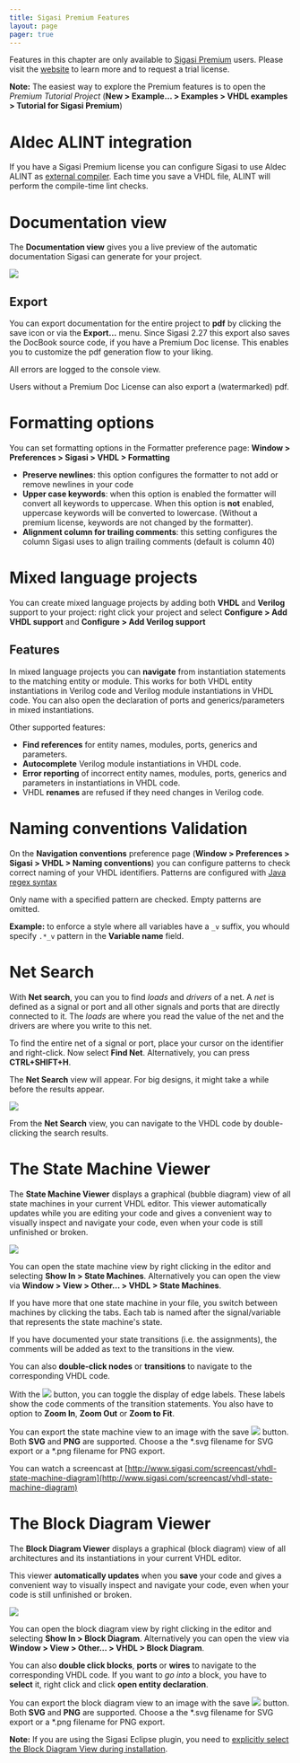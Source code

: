 ```yaml
---
title: Sigasi Premium Features
layout: page 
pager: true
---
```


Features in this chapter are only available to [Sigasi Premium](http://www.sigasi.com/sigasi-premium) users.
Please visit the [website](http://www.sigasi.com/sigasi-premium) to learn more and to request a trial license.

**Note:** The easiest way to explore the Premium features is to open the
*Premium Tutorial Project* (**New \> Example… \> Examples \> VHDL examples \> Tutorial for Sigasi Premium**)

Aldec ALINT integration
=======================

If you have a Sigasi Premium license you can configure Sigasi to use
Aldec ALINT as [external
compiler](/manual/external-compiler-integration#integration-vcom-setup).
Each time you save a VHDL file, ALINT will perform the compile-time lint
checks.

Documentation view
==================

The **Documentation view** gives you a live preview of the automatic
documentation Sigasi can generate for your project.

![](/images/screenshots/documentationView.png)

Export
------

You can export documentation for the entire project to **pdf** by
clicking the save icon or via the **Export…** menu.
Since Sigasi 2.27 this export also saves the DocBook source code, if you
have a Premium Doc license. This enables you to customize the pdf
generation flow to your liking.

All errors are logged to the console view.

Users without a Premium Doc License can also export a (watermarked) pdf.

Formatting options
==================

You can set formatting options in the Formatter preference page:
**Window \> Preferences \> Sigasi \> VHDL \> Formatting**

-   **Preserve newlines**: this option configures the formatter to not
    add or remove newlines in your code
-   **Upper case keywords**: when this option is enabled the formatter
    will convert all keywords to uppercase. When this option is **not**
    enabled, uppercase keywords will be converted to lowercase. (Without
    a premium license, keywords are not changed by the formatter).
-   **Alignment column for trailing comments**: this setting configures
    the column Sigasi uses to align trailing comments (default is column
    40)

Mixed language projects
=======================

You can create mixed language projects by adding both **VHDL** and
**Verilog** support to your project: right click your project and select
**Configure \> Add VHDL support** and **Configure \> Add Verilog
support**

Features
--------

In mixed language projects you can **navigate** from instantiation
statements to the matching entity or module. This works for both VHDL
entity instantiations in Verilog code and Verilog module instantiations
in VHDL code. You can also open the declaration of ports and
generics/parameters in mixed instantiations.

Other supported features:

* **Find references** for entity names, modules, ports, generics and parameters.
* **Autocomplete** Verilog module instantiations in VHDL code.
* **Error reporting** of incorrect entity names, modules, ports, generics and parameters in instantiations in VHDL code.
* VHDL **renames** are refused if they need changes in Verilog code.

<!--
<a href="//fast.wistia.net/embed/iframe/526cjmykbv?popover=true" class="wistia-popover[height=500,playerColor=7b796a,width=800]"><img src="https://embed-ssl.wistia.com/deliveries/ebc10b260cf82fd861c64f335773a79c2a018d95.jpg?image_play_button=true&image_play_button_color=7b796ae0&image_crop_resized=200x125" alt="" /></a>

<script charset="ISO-8859-1" src="//fast.wistia.com/assets/external/popover-v1.js">
</script>
-->

Naming conventions Validation
=============================

On the **Navigation conventions** preference page (**Window \>
Preferences \> Sigasi \> VHDL \> Naming conventions**) you can configure
patterns to check correct naming of your VHDL identifiers. Patterns are
configured with [Java regex
syntax](http://www.vogella.com/tutorials/JavaRegularExpressions/article.html)

Only name with a specified pattern are checked. Empty patterns are
omitted.

**Example:** to enforce a style where all variables have a `_v` suffix,
you whould specify `.*_v` pattern in the **Variable name** field.

Net Search
==========

With **Net search**, you can you to find *loads* and *drivers* of a net.
A *net* is defined as a signal or port and all other signals and ports
that are directly connected to it. The *loads* are where you read the
value of the net and the drivers are where you write to this net.

To find the entire net of a signal or port, place your cursor on the
identifier and right-click. Now select **Find Net**. Alternatively, you
can press **CTRL+SHIFT+H**. 

The **Net Search** view will appear. For big designs, it might take a
while before the results appear.

![](/images/screenshots/netSearch.png)

From the **Net Search** view, you can navigate to the VHDL code by
double-clicking the search results.

The State Machine Viewer
========================

The **State Machine Viewer** displays a graphical (bubble diagram) view of all state machines in your current VHDL editor. This viewer automatically updates while you are editing your code and gives a convenient way to visually inspect and navigate your code, even when your code is still unfinished or broken.

![](/images/screenshots/stateMachineViewer.png)

You can open the state machine view by right clicking in the editor and selecting **Show In > State Machines**. Alternatively you can open the view via **Window > View > Other... > VHDL > State Machines**.

If you have more that one state machine in your file, you switch between machines by clicking the tabs. Each tab is named after the signal/variable that represents the state machine's state.

If you have documented your state transitions (i.e. the assignments), the comments will be added as text to the transitions in the view. 

You can also **double-click nodes** or **transitions** to navigate to the corresponding VHDL code.

With the ![](/images/icons/font.png) button, you can toggle the display of edge labels. These labels show the code comments of the transition statements.
You also have to option to **Zoom In**, **Zoom Out** or **Zoom to Fit**.

You can export the state machine view to an image with the save ![](/images/icons/save.gif) button. Both **SVG** and **PNG** are supported. Choose a the \*.svg filename for SVG export or a \*.png filename for PNG export.

You can watch a screencast at [http://www.sigasi.com/screencast/vhdl-state-machine-diagram](http://www.sigasi.com/screencast/vhdl-state-machine-diagram)

The Block Diagram Viewer
========================

The **Block Diagram Viewer** displays a graphical (block diagram) view
of all architectures and its instantiations in your current VHDL editor.

This viewer **automatically updates** when you **save** your code and
gives a convenient way to visually inspect and navigate your code, even
when your code is still unfinished or broken.

![](/images/screenshots/block_diagram.png)

You can open the block diagram view by right clicking in the editor and
selecting **Show In \> Block Diagram**. Alternatively you can open the
view via **Window \> View \> Other… \> VHDL \> Block Diagram**.

You can also **double click blocks**, **ports** or **wires** to navigate
to the corresponding VHDL code. If you want to *go into* a block, you
have to **select** it, right click and click **open entity
declaration**.

You can export the block diagram view to an image with the save
![](/images/icons/save.gif) button. Both **SVG** and **PNG** are supported. Choose a the \*.svg filename for SVG export or a \*.png filename for PNG export.

<div class="messages status">
<b>Note:</b> If you are using the Sigasi Eclipse plugin, you need to
<a href="http://www.sigasi.com/install-eclipse-vhdl-plugin">explicitly
select the Block Diagram View during installation</a>.

</div>

